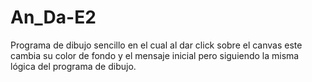 # An_Da-E2

Programa de dibujo sencillo en el cual al dar click sobre el canvas este cambia su color de fondo y el mensaje inicial pero siguiendo la misma lógica del programa de dibujo.
